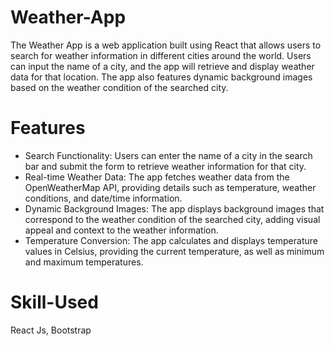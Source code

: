 # Weather-App

The Weather App is a web application built using React that allows users to search for weather information in different cities around the world. Users can input the name of a city, and the app will retrieve and display weather data for that location. The app also features dynamic background images based on the weather condition of the searched city.

# Features
- Search Functionality: Users can enter the name of a city in the search bar and submit the form to retrieve weather information for that city.
- Real-time Weather Data: The app fetches weather data from the OpenWeatherMap API, providing details such as temperature, weather conditions, and date/time information.
- Dynamic Background Images: The app displays background images that correspond to the weather condition of the searched city, adding visual appeal and context to the weather information.
- Temperature Conversion: The app calculates and displays temperature values in Celsius, providing the current temperature, as well as minimum and maximum temperatures.

# Skill-Used
React Js, Bootstrap
